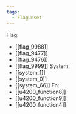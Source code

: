 ```yaml
---
tags:
  - FlagUnset
---
```

Flag:
- [[flag_9988]]
- [[flag_9477]]
- [[flag_9476]]
- [[flag_9999]]
System:
- [[system_1]]
- [[system_0]]
- [[system_66]]
Fn:
- [[u4200_function8]]
- [[u4200_function9]]
- [[u4200_function4]]
